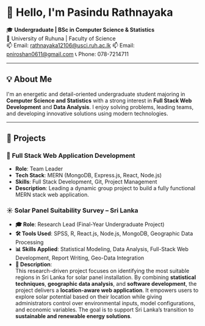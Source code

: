 # 👋 Hello, I'm Pasindu Rathnayaka

🎓 **Undergraduate | BSc in Computer Science & Statistics**  
📍 University of Ruhuna | Faculty of Science  
📫 Email: rathnayaka12106@usci.ruh.ac.lk 
📫 Email: pniroshan0611@gmail.com
📞 Phone: 078-7214711  

---

## 💡 About Me

I'm an energetic and detail-oriented undergraduate student majoring in **Computer Science and Statistics** with a strong interest in **Full Stack Web Development** and  **Data Analysis**. I enjoy solving problems, leading teams, and developing innovative solutions using modern technologies.

---

## 🚀 Projects

### 🔧 Full Stack Web Application Development
- **Role**: Team Leader  
- **Tech Stack**: MERN (MongoDB, Express.js, React, Node.js)  
- **Skills**: Full Stack Development, Git, Project Management  
- **Description**: Leading a dynamic group project to build a fully functional MERN stack web application.


### ☀️ Solar Panel Suitability Survey – Sri Lanka

- **🎓 Role**: Research Lead (Final-Year Undergraduate Project)  
- **🛠 Tools Used**: SPSS, R, React.js, Node.js, MongoDB, Geographic Data Processing  
- **📊 Skills Applied**: Statistical Modeling, Data Analysis, Full-Stack Web Development, Report Writing, Geo-Data Integration  
- **📌 Description**:  
  This research-driven project focuses on identifying the most suitable regions in Sri Lanka for solar panel installation. By combining **statistical techniques**, **geographic data analysis**, and **software development**, the project delivers a **location-aware web application**. It empowers users to explore solar potential based on their location while giving administrators control over environmental inputs, model configurations, and economic variables. The goal is to support Sri Lanka’s transition to **sustainable and renewable energy solutions**.


